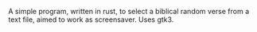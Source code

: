 A simple program, written in rust, to select a biblical random verse from a text file, aimed to work as screensaver. Uses gtk3.
